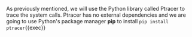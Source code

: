 As previously mentioned, we will use the Python library called Ptracer to trace the system calls. Ptracer has no external dependencies and we are 
going to use Python's package manager **pip** to install 
```pip install ptracer```{{exec}}
    
